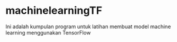 # machinelearningTF
Ini adalah kumpulan program untuk latihan membuat model machine learning menggunakan TensorFlow
